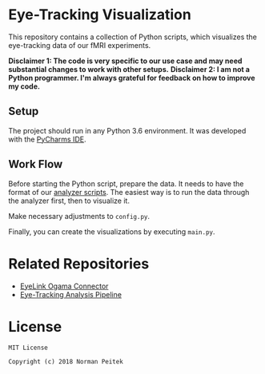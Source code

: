 # Eye-Tracking Visualization

This repository contains a collection of Python scripts, which visualizes the eye-tracking data of our fMRI experiments.

**Disclaimer 1: The code is very specific to our use case and may need substantial changes to work with other setups.**
**Disclaimer 2: I am not a Python programmer. I'm always grateful for feedback on how to improve my code.**

## Setup

The project should run in any Python 3.6 environment. It was developed with the [PyCharms IDE](https://www.jetbrains.com/pycharm/).

## Work Flow ##

Before starting the Python script, prepare the data. It needs to have the format of our [analyzer scripts](https://github.com/peitek/eyetracking-analyses). The easiest way is to run the data through the analyzer first, then to visualize it.

Make necessary adjustments to `config.py`.

Finally, you can create the visualizations by executing `main.py`.

# Related Repositories

* [EyeLink Ogama Connector](https://github.com/peitek/eyelink-ogama-connector)
* [Eye-Tracking Analysis Pipeline](https://github.com/peitek/eyetracking-analyses)


# License #

```
MIT License

Copyright (c) 2018 Norman Peitek
```